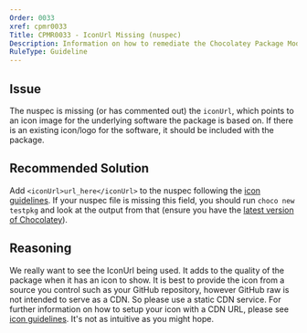 ```yaml
---
Order: 0033
xref: cpmr0033
Title: CPMR0033 - IconUrl Missing (nuspec)
Description: Information on how to remediate the Chocolatey Package Moderation Rule 0033
RuleType: Guideline
---
```


<?! Include "../../../../../shared/package-validator-rule-guideline.txt" /?>

## Issue

The nuspec is missing (or has commented out) the `iconUrl`, which points to an icon image for the underlying software the package is based on. If there is an existing icon/logo for the software, it should be included with the package.

## Recommended Solution

Add `<iconUrl>url_here</iconUrl>` to the nuspec following the [icon guidelines](xref:create-packages#package-icon-guidelines). If your nuspec file is missing this field, you should run `choco new testpkg` and look at the output from that (ensure you have the [latest version of Chocolatey](https://community.chocolatey.org/packages?q=id%3Achocolatey)).

## Reasoning

We really want to see the IconUrl being used. It adds to the quality of the package when it has an icon to show. It is best to provide the icon from a source you control such as your GitHub repository, however GitHub raw is not intended to serve as a CDN. So please use a static CDN service. For further information on how to setup your icon with a CDN URL, please see [icon guidelines](xref:create-packages#package-icon-guidelines). It's not as intuitive as you might hope.
